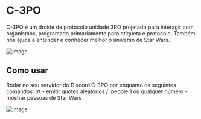 # C-3PO

C-3PO é um droide de protocolo unidade 3PO projetado para interagir com organismos, programado primariamente para etiqueta e protocolo.
Também nos ajuda a entender e conhecer melhor o universo de Star Wars.

![image](https://user-images.githubusercontent.com/70555750/188276586-7dcc1c75-06ea-470b-918f-894067b6f185.png)


Como usar
---------------------------------------------
Rodar no seu servidor do Discord.C-3PO por enquanto os seguintes comandos:
!rt - emitir quotes aleatórios / !people 1 ou qualquer número - mostrar pessoas de Star Wars

![image](https://user-images.githubusercontent.com/70555750/188277022-de80b8b5-5894-4277-8420-f01d071eb48e.png)

